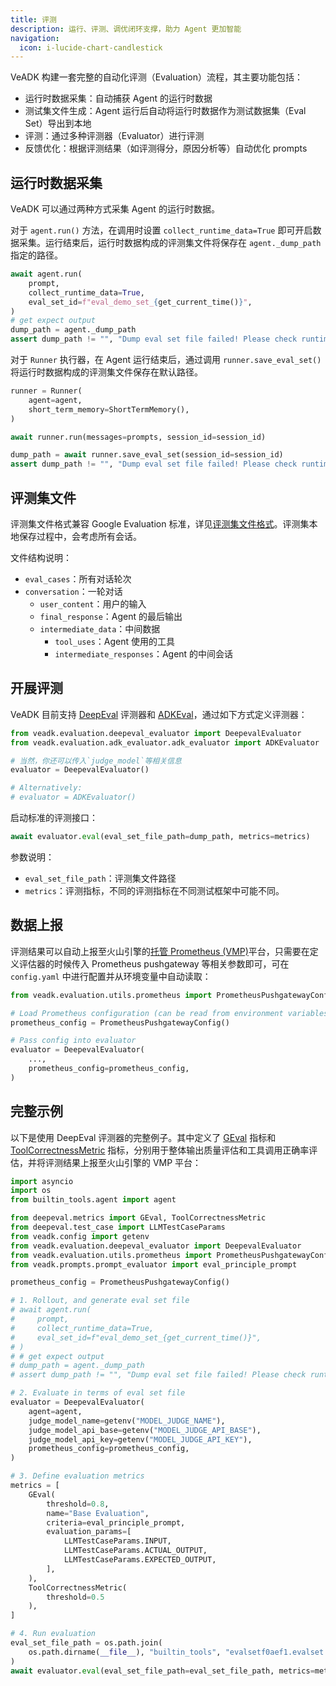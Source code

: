 ```yaml
---
title: 评测
description: 运行、评测、调优闭环支撑，助力 Agent 更加智能
navigation:
  icon: i-lucide-chart-candlestick
---
```


VeADK 构建一套完整的自动化评测（Evaluation）流程，其主要功能包括：

- 运行时数据采集：自动捕获 Agent 的运行时数据
- 测试集文件生成：Agent 运行后自动将运行时数据作为测试数据集（Eval Set）导出到本地
- 评测：通过多种评测器（Evaluator）进行评测
- 反馈优化：根据评测结果（如评测得分，原因分析等）自动优化 prompts

## 运行时数据采集

VeADK 可以通过两种方式采集 Agent 的运行时数据。

对于 `agent.run()` 方法，在调用时设置 `collect_runtime_data=True` 即可开启数据采集。运行结束后，运行时数据构成的评测集文件将保存在 `agent._dump_path` 指定的路径。

```python
await agent.run(
    prompt,
    collect_runtime_data=True,
    eval_set_id=f"eval_demo_set_{get_current_time()}",
)
# get expect output
dump_path = agent._dump_path
assert dump_path != "", "Dump eval set file failed! Please check runtime logs."
```

对于 `Runner` 执行器，在 Agent 运行结束后，通过调用 `runner.save_eval_set()` 将运行时数据构成的评测集文件保存在默认路径。

```python
runner = Runner(
    agent=agent,
    short_term_memory=ShortTermMemory(),
)

await runner.run(messages=prompts, session_id=session_id)

dump_path = await runner.save_eval_set(session_id=session_id)
assert dump_path != "", "Dump eval set file failed! Please check runtime logs."
```

## 评测集文件

评测集文件格式兼容 Google Evaluation 标准，详见[评测集文件格式](https://google.github.io/adk-docs/evaluate/#how-evaluation-works-with-the-adk)。评测集本地保存过程中，会考虑所有会话。

文件结构说明：

- `eval_cases`：所有对话轮次
- `conversation`：一轮对话
  - `user_content`：用户的输入
  - `final_response`：Agent 的最后输出
  - `intermediate_data`：中间数据
    - `tool_uses`：Agent 使用的工具
    - `intermediate_responses`：Agent 的中间会话

## 开展评测

VeADK 目前支持 [DeepEval](https://deepeval.com/) 评测器和 [ADKEval](https://google.github.io/adk-docs/evaluate/)，通过如下方式定义评测器：

```python
from veadk.evaluation.deepeval_evaluator import DeepevalEvaluator
from veadk.evaluation.adk_evaluator.adk_evaluator import ADKEvaluator

# 当然，你还可以传入`judge_model`等相关信息
evaluator = DeepevalEvaluator()

# Alternatively:
# evaluator = ADKEvaluator()
```

启动标准的评测接口：

```python
await evaluator.eval(eval_set_file_path=dump_path, metrics=metrics)
```

参数说明：

- `eval_set_file_path`：评测集文件路径
- `metrics`：评测指标，不同的评测指标在不同测试框架中可能不同。

## 数据上报

评测结果可以自动上报至火山引擎的[托管 Prometheus (VMP)](https://www.volcengine.com/product/prometheus)平台，只需要在定义评估器的时候传入 Prometheus pushgateway 等相关参数即可，可在 `config.yaml` 中进行配置并从环境变量中自动读取：

```python
from veadk.evaluation.utils.prometheus import PrometheusPushgatewayConfig

# Load Prometheus configuration (can be read from environment variables)
prometheus_config = PrometheusPushgatewayConfig()

# Pass config into evaluator
evaluator = DeepevalEvaluator(
    ...,
    prometheus_config=prometheus_config,
)
```

## 完整示例

以下是使用 DeepEval 评测器的完整例子。其中定义了 [GEval](https://deepeval.com/docs/metrics-llm-evals) 指标和 [ToolCorrectnessMetric](https://deepeval.com/docs/metrics-tool-correctness) 指标，分别用于整体输出质量评估和工具调用正确率评估，并将评测结果上报至火山引擎的 VMP 平台：

```python
import asyncio
import os
from builtin_tools.agent import agent

from deepeval.metrics import GEval, ToolCorrectnessMetric
from deepeval.test_case import LLMTestCaseParams
from veadk.config import getenv
from veadk.evaluation.deepeval_evaluator import DeepevalEvaluator
from veadk.evaluation.utils.prometheus import PrometheusPushgatewayConfig
from veadk.prompts.prompt_evaluator import eval_principle_prompt

prometheus_config = PrometheusPushgatewayConfig()

# 1. Rollout, and generate eval set file
# await agent.run(
#     prompt,
#     collect_runtime_data=True,
#     eval_set_id=f"eval_demo_set_{get_current_time()}",
# )
# # get expect output
# dump_path = agent._dump_path
# assert dump_path != "", "Dump eval set file failed! Please check runtime logs."

# 2. Evaluate in terms of eval set file
evaluator = DeepevalEvaluator(
    agent=agent,
    judge_model_name=getenv("MODEL_JUDGE_NAME"),
    judge_model_api_base=getenv("MODEL_JUDGE_API_BASE"),
    judge_model_api_key=getenv("MODEL_JUDGE_API_KEY"),
    prometheus_config=prometheus_config,
)

# 3. Define evaluation metrics
metrics = [
    GEval(
        threshold=0.8,
        name="Base Evaluation",
        criteria=eval_principle_prompt,
        evaluation_params=[
            LLMTestCaseParams.INPUT,
            LLMTestCaseParams.ACTUAL_OUTPUT,
            LLMTestCaseParams.EXPECTED_OUTPUT,
        ],
    ),
    ToolCorrectnessMetric(
        threshold=0.5
    ), 
]

# 4. Run evaluation
eval_set_file_path = os.path.join(
    os.path.dirname(__file__), "builtin_tools", "evalsetf0aef1.evalset.json"
)
await evaluator.eval(eval_set_file_path=eval_set_file_path, metrics=metrics)
```
